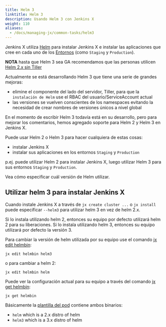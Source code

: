 ```yaml
---
title: Helm 3
linktitle: Helm 3
description: Usando Helm 3 con Jenkins X
weight: 110
aliases:
  - /docs/managing-jx/common-tasks/helm3
---
```


Jenkins X utiliza [Helm](https://www.helm.sh/) para instalar Jenkins X e instalar las aplicaciones que cree en cada uno de los [Entornos](/docs/concepts/features/#environments) (como `Staging` y `Production`).

**NOTA** hasta que Helm 3 sea GA recomendamos que las personas utilicen [Helm 2.x sin Tiller](/news/helm-without-tiller/)

Actualmente se está desarrollando Helm 3 que tiene una serie de grandes mejoras:

* elimine el componente del lado del servidor, Tiller, para que la `instalación de Helm` use el RBAC del usuario/ServiceAccount actual
* las versiones se vuelven conscientes de los namespaces evitando la necesidad de crear nombres de versiones únicos a nivel global

En el momento de escribir Helm 3 todavía está en su desarrollo, pero para mejorar los comentarios, hemos agregado soporte para Helm 2 y Helm 3 en Jenkins X.

Puede usar Helm 2 o Helm 3 para hacer cualquiera de estas cosas:

* instalar Jenkins X
* instalar sus aplicaciones en los entornos `Staging` y `Production`

p.ej. puede utilizar Helm 2 para instalar Jenkins X, luego utilizar Helm 3 para sus entornos `Staging` y `Production`.

Vea cómo especificar cuál versión de Helm utilizar.

## Utilizar helm 3 para instalar Jenkins X

Cuando instale Jenkins X a través de `jx create cluster ...` o `jx install` puede especificar `--helm3` para utilizar helm 3 en vez de helm 2.x.

Si lo instala utilizando helm 2, entonces su equipo por defecto utilizará helm 2 para su liberaciones. Si lo instala utilizando helm 3, entonces su equipo utilizará por defecto la versión 3.

Para cambiar la versión de helm utilizada por su equipo use el comando [jx edit helmbin](/commands/jx_edit_helmbin/):

```
jx edit helmbin helm3
```

o para cambiar a helm 2:

```
jx edit helmbin helm
```

Puede ver la configuración actual para su equipo a través del comando [jx get helmbin](/commands/jx_get_helmbin/):

```
jx get helmbin
```

Básicamente la [plantilla del pod](/docs/managing-jx/common-tasks/pod-templates/) contiene ambos binarios:

* `helm` which is a 2.x distro of helm
* `helm3` which is a 3.x distro of helm